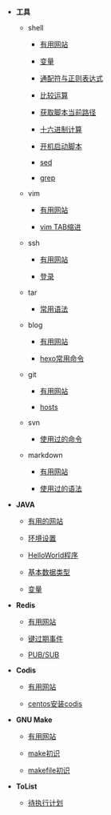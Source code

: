 

* **工具**

  * shell
  
    * [有用网站](/docs/shell/website.md)
    
    * [变量](/docs/shell/variable.md)
 
    * [通配符与正则表达式](/docs/shell/regx.md)
 
    * [比较运算](/docs/shell/cmp.md)

    * [获取脚本当前路径](/docs/shell/getScriptPath.md)

    * [十六进制计算](/docs/shell/hex-cal.md)
    
    * [开机启动脚本](/docs/shell/autostart.md)

    * [sed](/docs/shell/sed.md)
  
    * [grep](/docs/shell/grep.md)
    
  * vim
	
    * [有用网站](/docs/vim/website.md)
    
    * [vim TAB缩进](/docs/vim/vimtab.md)

  * ssh
  
    * [有用网站](/docs/ssh/website.md)   
    
    * [登录](/docs/ssh/login.md)
  
  * tar
    
    * [常用语法](/docs/tar/usage.md)
   
  * blog
    
    * [有用网站](/docs/blog/website.md)
 
    * [hexo常用命令](/docs/blog/hexo-cmd.md)
	
  * git

    * [有用网站](/docs/git/website.md)
    
    * [hosts](/docs/git/sundry.md)

  * svn
  
    * [使用过的命令](/docs/svn/usage.md)

  * markdown
  
    * [有用网站](/docs/markdown/website.md)
	
	* [使用过的语法](/docs/markdown/usedsyntax.md)
	
* **JAVA**
  
  * [有用的网站](/docs/java/website.md)
  
  * [环境设置](/docs/java/setenv.md)
  
  * [HelloWorld程序](/docs/java/helloworld.md)
  
  * [基本数据类型](/docs/java/datatype.md)
  
  * [变量](/docs/java/variable.md)
 
* **Redis**
 
   * [有用网站](/docs/redis/website.md)
   
   * [键过期事件](/docs/redis/expire.md)

   * [PUB/SUB](/docs/redis/pubsub.md)
    	
* **Codis**
 
   * [有用网站](/docs/codis/website.md)
   
   * [centos安装codis](/docs/codis/install.md)

* **GNU Make**

   * [有用网站](/docs/make/website.md)
   
   * [make初识](/docs/make/profile.md)
   
   * [makefile初识](/docs/make/makefileintroduction.md)
   
* **ToList**

   * [待执行计划](/docs/todolist/todolist.md)
   
